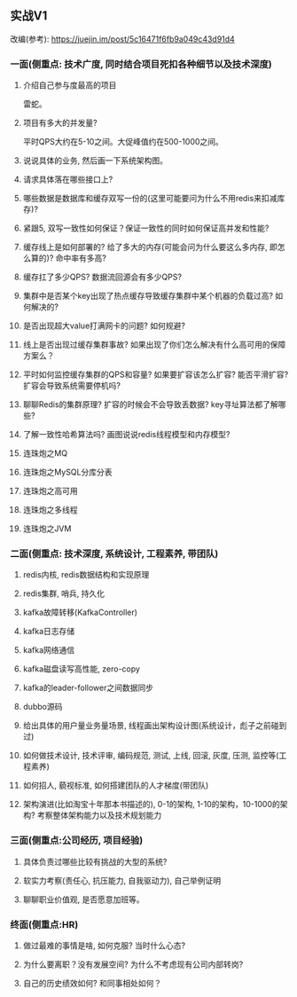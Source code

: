 ## 实战V1

改编(参考):
https://juejin.im/post/5c16471f6fb9a049c43d91d4

### 一面(侧重点: 技术广度, 同时结合项目死扣各种细节以及技术深度)

1. 介绍自己参与度最高的项目

   雷蛇。
   
2. 项目有多大的并发量?

   平时QPS大约在5-10之间。大促峰值约在500-1000之间。     

3. 说说具体的业务, 然后画一下系统架构图。

4. 请求具体落在哪些接口上?

5. 哪些数据是数据库和缓存双写一份的(这里可能要问为什么不用redis来扣减库存)?


6. 紧跟5, 双写一致性如何保证？保证一致性的同时如何保证高并发和性能?

7. 缓存线上是如何部署的? 给了多大的内存(可能会问为什么要这么多内存, 即怎么算的)? 命中率有多高? 

8. 缓存扛了多少QPS? 数据流回源会有多少QPS?

9. 集群中是否某个key出现了热点缓存导致缓存集群中某个机器的负载过高? 如何解决的?

10. 是否出现超大value打满网卡的问题? 如何规避?

11. 线上是否出现过缓存集群事故? 如果出现了你们怎么解决有什么高可用的保障方案么？

12. 平时如何监控缓存集群的QPS和容量? 如果要扩容该怎么扩容? 能否平滑扩容? 扩容会导致系统需要停机吗?

13. 聊聊Redis的集群原理? 扩容的时候会不会导致丢数据? key寻址算法都了解哪些?

14. 了解一致性哈希算法吗? 画图说说redis线程模型和内存模型?

15. 连珠炮之MQ

16. 连珠炮之MySQL分库分表

17. 连珠炮之高可用

18. 连珠炮之多线程

19. 连珠炮之JVM

### 二面(侧重点: 技术深度, 系统设计, 工程素养, 带团队)

1. redis内核, redis数据结构和实现原理

2. redis集群, 哨兵, 持久化

3. kafka故障转移(KafkaController)

4. kafka日志存储

5. kafka网络通信

6. kafka磁盘读写高性能, zero-copy

7. kafka的leader-follower之间数据同步

8. dubbo源码

9. 给出具体的用户量业务量场景, 线程画出架构设计图(系统设计，彪子之前碰到过)

10. 如何做技术设计, 技术评审, 编码规范, 测试, 上线, 回滚, 灰度, 压测, 监控等(工程素养)

11. 如何招人, 藐视标准, 如何搭建团队的人才梯度(带团队)

12. 架构演进(比如淘宝十年那本书描述的), 0-1的架构, 1-10的架构，10-1000的架构? 考察整体架构能力以及技术规划能力

### 三面(侧重点:公司经历, 项目经验)

1. 具体负责过哪些比较有挑战的大型的系统?

2. 软实力考察(责任心, 抗压能力, 自我驱动力), 自己举例证明

3. 聊聊职业价值观, 是否愿意加班等。

### 终面(侧重点:HR)

1. 做过最难的事情是啥, 如何克服? 当时什么心态?

2. 为什么要离职？没有发展空间? 为什么不考虑现有公司内部转岗?

3. 自己的历史绩效如何? 和同事相处如何？
